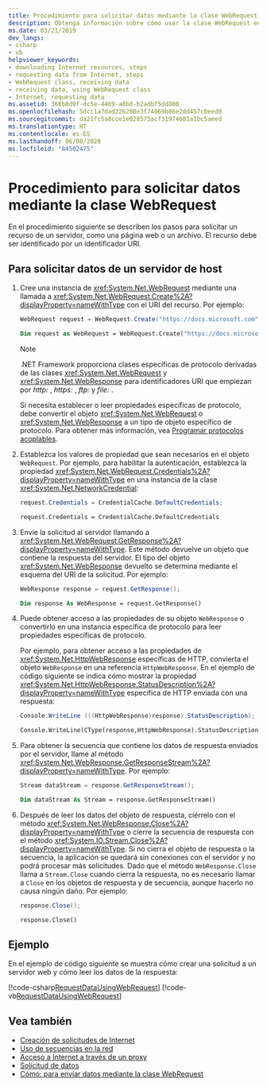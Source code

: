 ```yaml
---
title: Procedimiento para solicitar datos mediante la clase WebRequest
description: Obtenga información sobre cómo usar la clase WebRequest en .NET Framework para solicitar un recurso (por ejemplo, una página web o un archivo) de un servidor.
ms.date: 03/21/2019
dev_langs:
- csharp
- vb
helpviewer_keywords:
- downloading Internet resources, steps
- requesting data from Internet, steps
- WebRequest class, receiving data
- receiving data, using WebRequest class
- Internet, requesting data
ms.assetid: 368b8d0f-dc5e-4469-a8b8-b2adbf5dd800
ms.openlocfilehash: 5dcc1a7dad226288e3f74969b86e2dd457c0eed0
ms.sourcegitcommit: da21fc5a8cce1e028575acf31974681a1bc5aeed
ms.translationtype: HT
ms.contentlocale: es-ES
ms.lasthandoff: 06/08/2020
ms.locfileid: "84502475"
---
```

# <a name="how-to-request-data-by-using-the-webrequest-class"></a>Procedimiento para solicitar datos mediante la clase WebRequest

En el procedimiento siguiente se describen los pasos para solicitar un recurso de un servidor, como una página web o un archivo. El recurso debe ser identificado por un identificador URI.

## <a name="to-request-data-from-a-host-server"></a>Para solicitar datos de un servidor de host

1. Cree una instancia de <xref:System.Net.WebRequest> mediante una llamada a <xref:System.Net.WebRequest.Create%2A?displayProperty=nameWithType> con el URI del recurso. Por ejemplo:

    ```csharp
    WebRequest request = WebRequest.Create("https://docs.microsoft.com");
    ```

    ```vb
    Dim request as WebRequest = WebRequest.Create("https://docs.microsoft.com")
    ```

    > [!NOTE]
    > .NET Framework proporciona clases específicas de protocolo derivadas de las clases <xref:System.Net.WebRequest> y <xref:System.Net.WebResponse> para identificadores URI que empiezan por *http:* , *https:* , *ftp:* y *file:* .

    Si necesita establecer o leer propiedades específicas de protocolo, debe convertir el objeto <xref:System.Net.WebRequest> o <xref:System.Net.WebResponse> a un tipo de objeto específico de protocolo. Para obtener más información, vea [Programar protocolos acoplables](programming-pluggable-protocols.md).

2. Establezca los valores de propiedad que sean necesarios en el objeto `WebRequest`. Por ejemplo, para habilitar la autenticación, establezca la propiedad <xref:System.Net.WebRequest.Credentials%2A?displayProperty=nameWithType> en una instancia de la clase <xref:System.Net.NetworkCredential>:

    ```csharp
    request.Credentials = CredentialCache.DefaultCredentials;
    ```

    ```vb
    request.Credentials = CredentialCache.DefaultCredentials
    ```

3. Envíe la solicitud al servidor llamando a <xref:System.Net.WebRequest.GetResponse%2A?displayProperty=nameWithType>. Este método devuelve un objeto que contiene la respuesta del servidor. El tipo del objeto <xref:System.Net.WebResponse> devuelto se determina mediante el esquema del URI de la solicitud. Por ejemplo:

    ```csharp
    WebResponse response = request.GetResponse();
    ```

    ```vb
    Dim response As WebResponse = request.GetResponse()
    ```

4. Puede obtener acceso a las propiedades de su objeto `WebResponse` o convertirlo en una instancia específica de protocolo para leer propiedades específicas de protocolo.

    Por ejemplo, para obtener acceso a las propiedades de <xref:System.Net.HttpWebResponse> específicas de HTTP, convierta el objeto `WebResponse` en una referencia `HttpWebResponse`. En el ejemplo de código siguiente se indica cómo mostrar la propiedad <xref:System.Net.HttpWebResponse.StatusDescription%2A?displayProperty=nameWithType> específica de HTTP enviada con una respuesta:

    ```csharp
    Console.WriteLine (((HttpWebResponse)response).StatusDescription);
    ```

    ```vb
    Console.WriteLine(CType(response,HttpWebResponse).StatusDescription)
    ```

5. Para obtener la secuencia que contiene los datos de respuesta enviados por el servidor, llame al método <xref:System.Net.WebResponse.GetResponseStream%2A?displayProperty=nameWithType>. Por ejemplo:

    ```csharp
    Stream dataStream = response.GetResponseStream();
    ```

    ```vb
    Dim dataStream As Stream = response.GetResponseStream()
    ```

6. Después de leer los datos del objeto de respuesta, ciérrelo con el método <xref:System.Net.WebResponse.Close%2A?displayProperty=nameWithType> o cierre la secuencia de respuesta con el método <xref:System.IO.Stream.Close%2A?displayProperty=nameWithType>. Si no cierra el objeto de respuesta o la secuencia, la aplicación se quedará sin conexiones con el servidor y no podrá procesar más solicitudes. Dado que el método `WebResponse.Close` llama a `Stream.Close` cuando cierra la respuesta, no es necesario llamar a `Close` en los objetos de respuesta y de secuencia, aunque hacerlo no causa ningún daño. Por ejemplo:

    ```csharp
    response.Close();
    ```

    ```vb
    response.Close()
    ```

## <a name="example"></a>Ejemplo

En el ejemplo de código siguiente se muestra cómo crear una solicitud a un servidor web y cómo leer los datos de la respuesta:

[!code-csharp[RequestDataUsingWebRequest](../../../samples/snippets/csharp/VS_Snippets_Network/RequestDataUsingWebRequest/cs/WebRequestGetExample.cs)]
[!code-vb[RequestDataUsingWebRequest](../../../samples/snippets/visualbasic/VS_Snippets_Network/RequestDataUsingWebRequest/vb/WebRequestGetExample.vb)]

## <a name="see-also"></a>Vea también

- [Creación de solicitudes de Internet](creating-internet-requests.md)
- [Uso de secuencias en la red](using-streams-on-the-network.md)
- [Acceso a Internet a través de un proxy](accessing-the-internet-through-a-proxy.md)
- [Solicitud de datos](requesting-data.md)
- [Cómo: para enviar datos mediante la clase WebRequest](how-to-send-data-using-the-webrequest-class.md)
